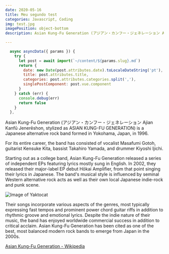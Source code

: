 ```yaml
---
date: 2020-05-16
title: Meu segundo test
categories: Javascript, Coding
img: test.jpg
imagePosition: object-bottom
description: Asian Kung-Fu Generation (アジアン・カンフー・ジェネレーション Ajian Kanfū Jenerēshon, stylized as ASIAN KUNG-FU GENERATION) is a Japanese alternative rock band formed in Yokohama, Japan, in 1996.

---
```


```js
  async asyncData({ params }) {
    try {
      let post = await import(`~/content/${params.slug}.md`)
      return {
        date: new Date(post.attributes.date).toLocaleDateString('pt'),
        title: post.attributes.title,
        categories: post.attributes.categories.split(','),
        singlePostComponent: post.vue.component
      }
    } catch (err) {
      console.debug(err)
      return false
    }
  },
```

Asian Kung-Fu Generation (アジアン・カンフー・ジェネレーション Ajian Kanfū Jenerēshon, stylized as ASIAN KUNG-FU GENERATION) is a Japanese alternative rock band formed in Yokohama, Japan, in 1996.

For its entire career, the band has consisted of vocalist Masafumi Gotoh, guitarist Kensuke Kita, bassist Takahiro Yamada, and drummer Kiyoshi Ijichi.

Starting out as a college band, Asian Kung-Fu Generation released a series of independent EPs featuring lyrics mostly sung in English. In 2002, they released their major-label EP debut Hōkai Amplifier, from that point singing their lyrics in Japanese. The band's musical style is influenced by seminal Western alternative rock acts as well as their own local Japanese indie-rock and punk scene.

![Image of Yaktocat](/icon.png)

Their songs incorporate various aspects of the genres, most typically expressing fast tempos and prominent power chord guitar riffs in addition to rhythmic groove and emotional lyrics. Despite the indie nature of their music, the band has enjoyed worldwide commercial success in addition to critical acclaim. Asian Kung-Fu Generation has been cited as one of the best, most balanced modern rock bands to emerge from Japan in the 2000s.

[Asian Kung-Fu Generation - Wikipedia](https://en.wikipedia.org/wiki/Asian_Kung-Fu_Generation)
